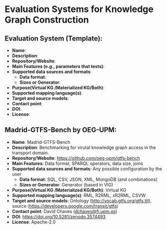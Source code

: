 # Evaluation Systems for Knowledge Graph Construction


## Evaluation System (Template):
- **Name**: 
- **Description**:
- **Repository/Website**:
- **Main Features (e.g., parameters that tests)**:
- **Supported data sources and formats**:
    - **Data format**: 
    - **Sizes or Generator**:
- **Purpose(Virtual KG /Materialized KG/Both)**:
- **Supported mapping language(s)**:
- **Target and source models**:
- **Contact point**:
- **DOI**:
- **License**:


## Madrid-GTFS-Bench by OEG-UPM:
- **Name**: Madrid-GTFS-Bench
- **Description**: Benchmarking for virutal knowledge graph access in the transport domain. 
- **Repository/Website**: https://github.com/oeg-upm/gtfs-bench
- **Main Features**: Data format, SPARQL operators, data size, joins
- **Supported data sources and formats**: Any possible configuration by the user
    - **Data format**: SQL, CSV, JSON, XML, MongoDB (and combinations)
    - **Sizes or Generator**: Generator (based in VIG)
- **Purpose(Virtual KG /Materialized KG/Both)**: Virtual KG
- **Supported mapping language(s)**: RML, R2RML, xR2RML, CSVW
- **Target and source models**: Ontology (http://vocab.gtfs.org/gtfs.ttl), source (https://developers.google.com/transit/gtfs)
- **Contact point**: David Chaves (dchaves@fi.upm.es)
- **DOI**: https://doi.org/10.5281/zenodo.3574493
- **License**: Apache-2.0

